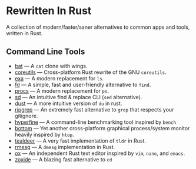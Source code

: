 # Rewritten In Rust

A collection of modern/faster/saner alternatives to common apps and tools, written in Rust.

## Command Line Tools

* [bat](https://github.com/sharkdp/bat) — A `cat` clone with wings.
* [coreutils](https://github.com/uutils/coreutils) — Cross-platform Rust rewrite of the GNU `coreutils`.
* [exa](https://github.com/ogham/exa) — A modern replacement for `ls`.
* [fd](https://github.com/sharkdp/fd) — A simple, fast and user-friendly alternative to `find`.
* [procs](https://github.com/dalance/procs) — A modern replacement for `ps`.
* [sd](https://github.com/chmln/sd) — An intuitive find & replace CLI (`sed` alternative).
* [dust](https://github.com/bootandy/dust) — A more intuitive version of `du` in rust.
* [ripgrep](https://github.com/BurntSushi/ripgrep) — An extremely fast alternative to `grep` that respects your gitignore.
* [hyperfine](https://github.com/sharkdp/hyperfine) — A command-line benchmarking tool inspired by `bench`
* [bottom](https://github.com/ClementTsang/bottom) — Yet another cross-platform graphical process/system monitor heavily inspired by `htop`.
* [tealdeer](https://github.com/dbrgn/tealdeer) — A very fast implementation of `tldr` in Rust.
* [rmesg](https://github.com/polyverse/rmesg) — A `dmesg` implementation in Rust.
* [ox](https://github.com/curlpipe/ox) — An independent Rust text editor inspired by `vim`, `nano`, and `emacs`.
* [zoxide](https://github.com/ajeetdsouza/zoxide) — A blazing fast alternative to `cd`
